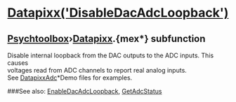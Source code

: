 # [Datapixx('DisableDacAdcLoopback')](Datapixx-DisableDacAdcLoopback) 
## [Psychtoolbox](Pyschtoolbox)&#8250;[Datapixx](Datapixx).{mex*} subfunction


Disable internal loopback from the DAC outputs to the ADC inputs. This causes  
voltages read from ADC channels to report real analog inputs.  
See [DatapixxAdc](DatapixxAdc)\*Demo files for examples.  
  


###See also:
[EnableDacAdcLoopback](Datapixx-EnableDacAdcLoopback), [GetAdcStatus](Datapixx-GetAdcStatus)
